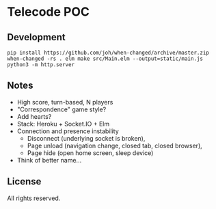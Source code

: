 # Telecode POC

## Development

```
pip install https://github.com/joh/when-changed/archive/master.zip
when-changed -rs . elm make src/Main.elm --output=static/main.js
python3 -m http.server
```

## Notes

- High score, turn-based, N players
- "Correspondence" game style?
- Add hearts?
- Stack: Heroku + Socket.IO + Elm
- Connection and presence instability
    - Disconnect (underlying socket is broken),
    - Page unload (navigation change, closed tab, closed browser),
    - Page hide (open home screen, sleep device)
- Think of better name...

## License

All rights reserved.
